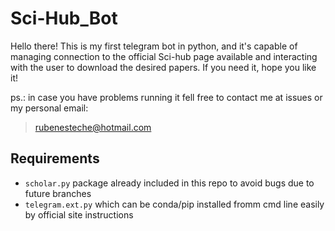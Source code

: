 # Sci-Hub_Bot
Hello there!
This is my first telegram bot in python, and it's capable of managing connection to the official Sci-hub page available and interacting with the user to 
download the desired papers. If you need it, hope you like it!

ps.: in case you have problems running it fell free to contact me at issues or my personal email: 

 > rubenesteche@hotmail.com 

## Requirements
  
  * `scholar.py` package already included in this repo to avoid bugs due to future branches
  * `telegram.ext.py` which can be conda/pip installed fromm cmd line easily by official site instructions   
